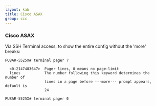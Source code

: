 ```yaml
---
layout: kab
title: Cisco ASAX
group: ccc
---
```


### Cisco ASAX

Via SSH Terminal access, to show the entire config without the 'more' breaks:
```
FUBAR-5525X# terminal pager ?

  <0-2147483647>  Pager lines, 0 means no page-limit
  lines           The number following this keyword determines the number of
                  lines in a page before ---more--- prompt appears, default is
                  24

FUBAR-5525X# terminal pager 0
```
<br/>
<br/>
<br/>
